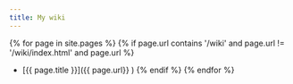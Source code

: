 ```yaml
---
title: My wiki
---
```


{% for page in site.pages %}
  {% if page.url contains '/wiki' and page.url != '/wiki/index.html' and page.url %}
* [{{ page.title }}]({{ page.url}} )
  {% endif %}
{% endfor %}
